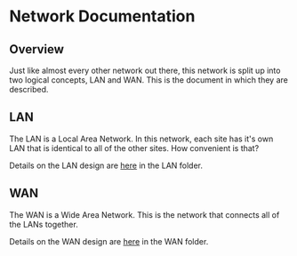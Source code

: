 # Network Documentation

## Overview

Just like almost every other network out there, this network is split up into two logical concepts, LAN and WAN. This is the document in which they are described.

## LAN

The LAN is a Local Area Network. In this network, each site has it's own LAN that is identical to all of the other sites. How convenient is that? 

Details on the LAN design are [here](LAN/) in the LAN folder.

## WAN

The WAN is a Wide Area Network. This is the network that connects all of the LANs together.

Details on the WAN design are [here](WAN/) in the WAN folder.
